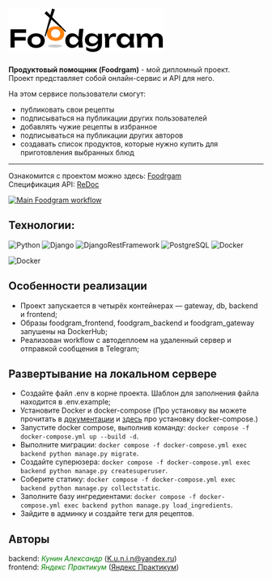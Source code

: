 # ![alt text](frontend\src\images\logo-header.png)

**Продуктовый помощник (Foodrgam)** - мой дипломный проект.  
Проект представляет собой онлайн-сервис и API для него.

На этом сервисе пользователи смогут:

- публиковать свои рецепты
- подписываться на публикации других пользователей
- добавлять чужие рецепты в избранное
- подписываться на публикации других авторов
- создавать список продуктов, которые нужно купить для приготовления выбранных блюд


---
Ознакомится с проектом можно здесь:  [Foodrgam](https://foodgram-lipetsk.ddns.net/recipes)  
Спецификация API: [ReDoc](https://foodgram-lipetsk.ddns.net/api/docs/)

[![Main Foodgram workflow](https://github.com/K-u-n-i-n/foodgram/actions/workflows/main.yml/badge.svg?branch=main)](https://github.com/K-u-n-i-n/foodgram/actions/workflows/main.yml)


## Технологии:


![Python](https://img.shields.io/badge/Python-3.9.13-blue)
![Django](https://img.shields.io/badge/Django-3.2.16-green)
![DjangoRestFramework](https://img.shields.io/badge/DjangoRestFramework-3.12.4-blue)
![PostgreSQL](https://img.shields.io/badge/PostgreSQL-13.10-green)
![Docker](https://img.shields.io/badge/Docker-24.0.5-blue)

![Docker](https://img.shields.io/badge/lang-ru-red)

## Особенности реализации
- Проект запускается в четырёх контейнерах — gateway, db, backend и frontend;
- Образы foodgram_frontend, foodgram_backend и foodgram_gateway запушены на DockerHub;
- Реализован workflow c автодеплоем на удаленный сервер и отправкой сообщения в Telegram;

## Развертывание на локальном сервере

- Создайте файл .env в корне проекта. Шаблон для заполнения файла находится в .env.example;
- Установите Docker и docker-compose (Про установку вы можете прочитать в [документации](https://docs.docker.com/engine/install/) и [здесь](https://docs.docker.com/compose/install/) про установку docker-compose.)
- Запустите docker compose, выполнив команду: `docker compose -f docker-compose.yml up --build -d`.
- Выполните миграции: `docker compose -f docker-compose.yml exec backend python manage.py migrate`.
- Создайте суперюзера: `docker compose -f docker-compose.yml exec backend python manage.py createsuperuser`.
- Соберите статику: `docker compose -f docker-compose.yml exec backend python manage.py collectstatic`.
- Заполните базу ингредиентами: `docker compose -f docker-compose.yml exec backend python manage.py load_ingredients`.
- Зайдите в админку и создайте теги для рецептов.
  
## Авторы
backend: <span style="color: green;">*Кунин Александр*</span> (K.u.n.i.n@yandex.ru)  
frontend: <span style="color: green;">*Яндекс Практикум*</span> ([Яндекс Практикум](https://yandex.ru/support/practicum/))